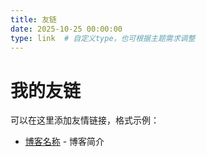 ```yaml
---
title: 友链
date: 2025-10-25 00:00:00
type: link  # 自定义type，也可根据主题需求调整
---
```


# 我的友链
可以在这里添加友情链接，格式示例：
- [博客名称](链接地址) - 博客简介